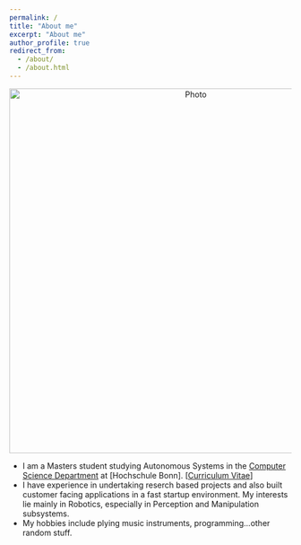 ```yaml
---
permalink: /
title: "About me"
excerpt: "About me"
author_profile: true
redirect_from: 
  - /about/
  - /about.html
---
```


<p align="center">
  <img src="https://njanirudh.github.io/files/large.jpg?raw=true" alt="Photo" style="width: 650px;"/> 
</p>

* I am a Masters student studying Autonomous Systems in the [Computer Science Department](https://www.h-brs.de/en/inf/study/master/autonomous-systems) at [Hochschule Bonn]. [[Curriculum Vitae](http://lantaoyu.com/files/lantaoyu_cv.pd)]
* I have experience in undertaking reserch based projects and also built customer facing applications in a fast startup environment. My interests lie mainly in Robotics, especially in Perception and Manipulation subsystems. 
* My hobbies include plying music instruments, programming...other random stuff.



